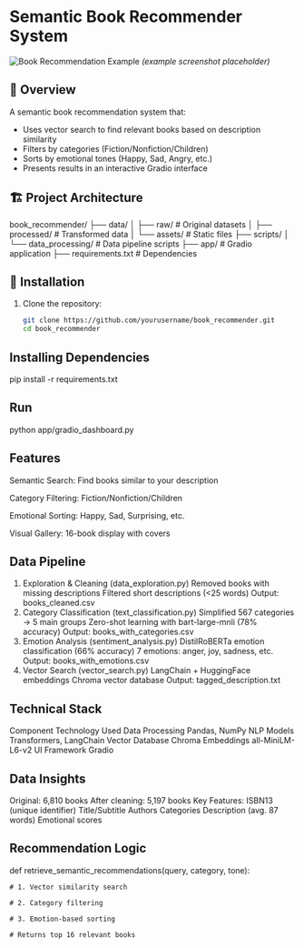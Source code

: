 # Semantic Book Recommender System

![Book Recommendation Example](data/assets/cover-not-found.jpg) *(example screenshot placeholder)*

## 📖 Overview
A semantic book recommendation system that:
- Uses vector search to find relevant books based on description similarity
- Filters by categories (Fiction/Nonfiction/Children)
- Sorts by emotional tones (Happy, Sad, Angry, etc.)
- Presents results in an interactive Gradio interface

## 🏗️ Project Architecture
book_recommender/
├── data/
│ ├── raw/ # Original datasets
│ ├── processed/ # Transformed data
│ └── assets/ # Static files
├── scripts/
│ └── data_processing/ # Data pipeline scripts
├── app/ # Gradio application
├── requirements.txt # Dependencies

## 🔧 Installation
1. Clone the repository:
   ```bash
   git clone https://github.com/yourusername/book_recommender.git
   cd book_recommender

## Installing Dependencies
pip install -r requirements.txt

## Run
python app/gradio_dashboard.py

## Features
Semantic Search: Find books similar to your description

Category Filtering: Fiction/Nonfiction/Children

Emotional Sorting: Happy, Sad, Surprising, etc.

Visual Gallery: 16-book display with covers

## Data Pipeline
1) Exploration & Cleaning (data_exploration.py)
        Removed books with missing descriptions
        Filtered short descriptions (<25 words)
        Output: books_cleaned.csv
2) Category Classification (text_classification.py)
        Simplified 567 categories → 5 main groups
        Zero-shot learning with bart-large-mnli (78% accuracy)
        Output: books_with_categories.csv
3) Emotion Analysis (sentiment_analysis.py)
        DistilRoBERTa emotion classification (66% accuracy)
        7 emotions: anger, joy, sadness, etc.
        Output: books_with_emotions.csv
4) Vector Search (vector_search.py)
        LangChain + HuggingFace embeddings
        Chroma vector database
        Output: tagged_description.txt

## Technical Stack
Component	            Technology Used
Data                    Processing	Pandas, NumPy
NLP Models	            Transformers, LangChain
Vector Database	        Chroma
Embeddings	            all-MiniLM-L6-v2
UI Framework	        Gradio

## Data Insights
Original: 6,810 books
After cleaning: 5,197 books
Key Features:
    ISBN13 (unique identifier)
    Title/Subtitle
    Authors
    Categories
    Description (avg. 87 words)
    Emotional scores

## Recommendation Logic
def retrieve_semantic_recommendations(query, category, tone):

    # 1. Vector similarity search

    # 2. Category filtering

    # 3. Emotion-based sorting
    
    # Returns top 16 relevant books

